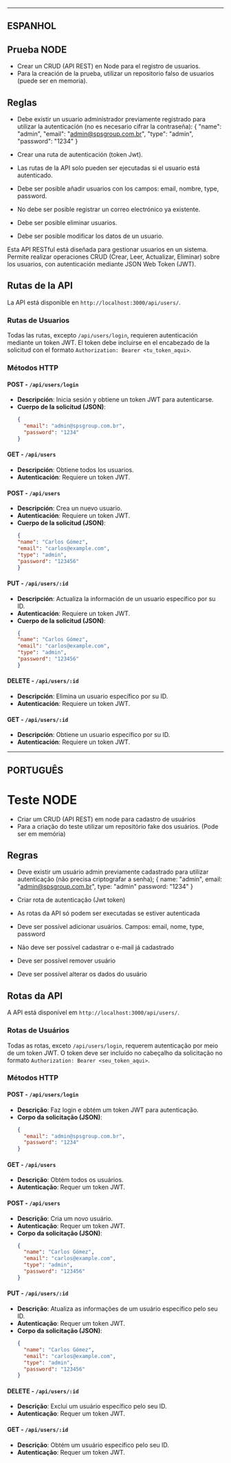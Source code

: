 ----------------------------------
ESPANHOL
----------------------------------

## Prueba NODE

- Crear un CRUD (API REST) en Node para el registro de usuarios.
- Para la creación de la prueba, utilizar un repositorio falso de usuarios (puede ser en memoria).

## Reglas

- Debe existir un usuario administrador previamente registrado para utilizar la autenticación (no es necesario cifrar la contraseña):
{
  "name": "admin",
  "email": "admin@spsgroup.com.br",
  "type": "admin",
  "password": "1234"
}

- Crear una ruta de autenticación (token Jwt).
- Las rutas de la API solo pueden ser ejecutadas si el usuario está autenticado.
- Debe ser posible añadir usuarios con los campos: email, nombre, type, password.
- No debe ser posible registrar un correo electrónico ya existente.
- Debe ser posible eliminar usuarios.
- Debe ser posible modificar los datos de un usuario.


Esta API RESTful está diseñada para gestionar usuarios en un sistema. Permite realizar operaciones CRUD (Crear, Leer, Actualizar, Eliminar) sobre los usuarios, con autenticación mediante JSON Web Token (JWT). 

## Rutas de la API

La API está disponible en `http://localhost:3000/api/users/`.

### Rutas de Usuarios

Todas las rutas, excepto `/api/users/login`, requieren autenticación mediante un token JWT. El token debe incluirse en el encabezado de la solicitud con el formato `Authorization: Bearer <tu_token_aqui>`.

### Métodos HTTP

#### **POST** - `/api/users/login`
- **Descripción**: Inicia sesión y obtiene un token JWT para autenticarse.
- **Cuerpo de la solicitud (JSON)**:
  ```json
  {
    "email": "admin@spsgroup.com.br",
    "password": "1234"
  }

#### **GET** - `/api/users`
- **Descripción**: Obtiene todos los usuarios.
- **Autenticación**: Requiere un token JWT.

#### **POST** - `/api/users`
- **Descripción**: Crea un nuevo usuario.
- **Autenticación**: Requiere un token JWT.
- **Cuerpo de la solicitud (JSON)**:
  ```json
  {
  "name": "Carlos Gómez",
  "email": "carlos@example.com",
  "type": "admin",
  "password": "123456"
  }

#### **PUT** - `/api/users/:id`
- **Descripción**: Actualiza la información de un usuario específico por su ID.
- **Autenticación**: Requiere un token JWT.
- **Cuerpo de la solicitud (JSON)**:
  ```json
  {
  "name": "Carlos Gómez",
  "email": "carlos@example.com",
  "type": "admin",
  "password": "123456"
  }

#### **DELETE** - `/api/users/:id`
- **Descripción**: Elimina un usuario específico por su ID.
- **Autenticación**: Requiere un token JWT.

#### **GET** - `/api/users/:id`
- **Descripción**: Obtiene un usuario específico por su ID.
- **Autenticación**: Requiere un token JWT.

----------------------------------
PORTUGUÊS
----------------------------------

# Teste NODE

- Criar um CRUD (API REST) em node para cadastro de usuários
- Para a criação do teste utilizar um repositório fake dos usuários. (Pode ser em memória)

## Regras

- Deve existir um usuário admin previamente cadastrado para utilizar autenticação (não precisa criptografar a senha);
  {
    name: "admin",
    email: "admin@spsgroup.com.br",
    type: "admin"
    password: "1234"
  }

- Criar rota de autenticação (Jwt token)
- As rotas da API só podem ser executadas se estiver autenticada
- Deve ser possível adicionar usuários. Campos: email, nome, type, password
- Não deve ser possível cadastrar o e-mail já cadastrado
- Deve ser possível remover usuário
- Deve ser possível alterar os dados do usuário

## Rotas da API

A API está disponível em `http://localhost:3000/api/users/`.

### Rotas de Usuários

Todas as rotas, exceto `/api/users/login`, requerem autenticação por meio de um token JWT. O token deve ser incluído no cabeçalho da solicitação no formato `Authorization: Bearer <seu_token_aqui>`.

### Métodos HTTP

#### **POST** - `/api/users/login`
- **Descrição**: Faz login e obtém um token JWT para autenticação.
- **Corpo da solicitação (JSON)**:
  ```json
  {
    "email": "admin@spsgroup.com.br",
    "password": "1234"
  }

#### **GET** - `/api/users`
- **Descrição**: Obtém todos os usuários.
- **Autenticação**: Requer um token JWT.

#### **POST** - `/api/users`
- **Descrição**: Cria um novo usuário.
- **Autenticação**: Requer um token JWT.
- **Corpo da solicitação (JSON)**:
  ```json
  {
    "name": "Carlos Gómez",
    "email": "carlos@example.com",
    "type": "admin",
    "password": "123456"
  }

#### **PUT** - `/api/users/:id`
- **Descrição**: Atualiza as informações de um usuário específico pelo seu ID.
- **Autenticação**: Requer um token JWT.
- **Corpo da solicitação (JSON)**:
  ```json
  {
    "name": "Carlos Gómez",
    "email": "carlos@example.com",
    "type": "admin",
    "password": "123456"
  }

#### **DELETE** - `/api/users/:id`
- **Descrição**: Exclui um usuário específico pelo seu ID.
- **Autenticação**: Requer um token JWT.

#### **GET** - `/api/users/:id`
- **Descrição**: Obtém um usuário específico pelo seu ID.
- **Autenticação**: Requer um token JWT.
